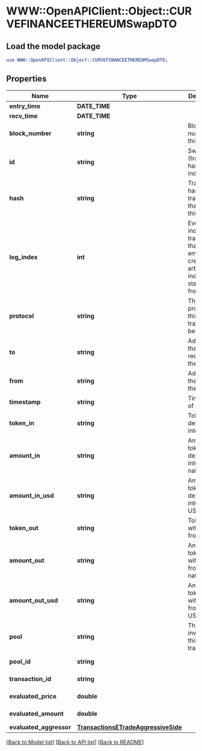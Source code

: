 # WWW::OpenAPIClient::Object::CURVEFINANCEETHEREUMSwapDTO

## Load the model package
```perl
use WWW::OpenAPIClient::Object::CURVEFINANCEETHEREUMSwapDTO;
```

## Properties
Name | Type | Description | Notes
------------ | ------------- | ------------- | -------------
**entry_time** | **DATE_TIME** |  | [optional] 
**recv_time** | **DATE_TIME** |  | [optional] 
**block_number** | **string** | Block number of this event | [optional] 
**id** | **string** | Swap-(transaction hash)-(log index) | [optional] 
**hash** | **string** | Transaction hash of the transaction that emitted this event | [optional] 
**log_index** | **int** | Event log index. For transactions that don&#39;t emit event, create arbitrary index starting from 0 | [optional] 
**protocol** | **string** | The protocol this transaction belongs to | [optional] 
**to** | **string** | Address that received the tokens | [optional] 
**from** | **string** | Address that sent the tokens | [optional] 
**timestamp** | **string** | Timestamp of this event | [optional] 
**token_in** | **string** | Token deposited into pool | [optional] 
**amount_in** | **string** | Amount of token deposited into pool in native units | [optional] 
**amount_in_usd** | **string** | Amount of token deposited into pool in USD | [optional] 
**token_out** | **string** | Token withdrawn from pool | [optional] 
**amount_out** | **string** | Amount of token withdrawn from pool in native units | [optional] 
**amount_out_usd** | **string** | Amount of token withdrawn from pool in USD | [optional] 
**pool** | **string** | The pool involving this transaction | [optional] 
**pool_id** | **string** |  | [optional] [readonly] 
**transaction_id** | **string** |  | [optional] [readonly] 
**evaluated_price** | **double** |  | [optional] [readonly] 
**evaluated_amount** | **double** |  | [optional] [readonly] 
**evaluated_aggressor** | [**TransactionsETradeAggressiveSide**](TransactionsETradeAggressiveSide.md) |  | [optional] 

[[Back to Model list]](../README.md#documentation-for-models) [[Back to API list]](../README.md#documentation-for-api-endpoints) [[Back to README]](../README.md)


